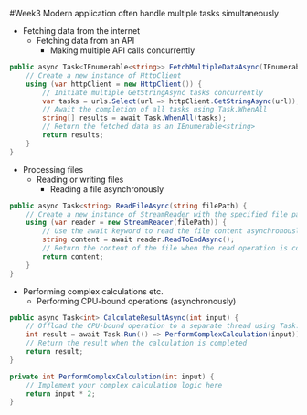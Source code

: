 #Week3 
Modern application often handle multiple tasks simultaneously
- Fetching data from the internet
	- Fetching data from an API
		- Making multiple API calls concurrently
```C#
public async Task<IEnumerable<string>> FetchMultipleDataAsync(IEnumerable<string> urls) { 
	// Create a new instance of HttpClient  
	using (var httpClient = new HttpClient()) { 
		// Initiate multiple GetStringAsync tasks concurrently  
		var tasks = urls.Select(url => httpClient.GetStringAsync(url));  
		// Await the completion of all tasks using Task.WhenAll  
		string[] results = await Task.WhenAll(tasks);  
		// Return the fetched data as an IEnumerable<string>
		return results;
	}
}
```
- Processing files
	- Reading or writing files
		- Reading a file asynchronously
```C#
public async Task<string> ReadFileAsync(string filePath) { 
	// Create a new instance of StreamReader with the specified file path  
	using (var reader = new StreamReader(filePath)) { 
		// Use the await keyword to read the file content asynchronously  
		string content = await reader.ReadToEndAsync();  
		// Return the content of the file when the read operation is completed  
		return content;
	}
}
```
- Performing complex calculations etc.
	- Performing CPU-bound operations (asynchronously)
```C#
public async Task<int> CalculateResultAsync(int input) { 
	// Offload the CPU-bound operation to a separate thread using Task.Run  
	int result = await Task.Run(() => PerformComplexCalculation(input));  
	// Return the result when the calculation is completed  
	return result;  
}

private int PerformComplexCalculation(int input) { 
	// Implement your complex calculation logic here  
	return input * 2;
}
```
